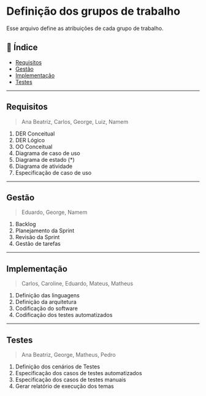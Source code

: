 # Definição dos grupos de trabalho

Esse arquivo define as atribuições de cada grupo de trabalho.

## 📑 Índice

- [Requisitos](#requisitos)
- [Gestão](#gestão)
- [Implementação](#implementação)
- [Testes](#testes)

---
## Requisitos
> Ana Beatriz, Carlos, George, Luiz, Namem
  1. DER Conceitual
  2. DER Lógico
  3. OO Conceitual
  4. Diagrama de caso de uso
  5. Diagrama de estado (*)
  6. Diagrama de atividade
  7. Especificação de caso de uso

---
## Gestão
> Eduardo, George, Namem
  1. Backlog
  2. Planejamento da Sprint
  3. Revisão da Sprint
  4. Gestão de tarefas

---
## Implementação
> Carlos, Caroline, Eduardo, Mateus, Matheus
  1. Definição das linguagens
  2. Definição da arquitetura
  3. Codificação do software
  4. Codificação dos testes automatizados

---
## Testes
> Ana Beatriz, George, Matheus, Pedro
  1. Definição dos cenários de Testes
  2. Especificação dos casos de testes automatizados
  3. Especificação dos casos de testes manuais
  4. Gerar relatório de execução dos temas